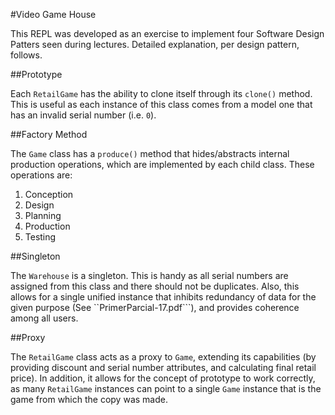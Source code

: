 #Video Game House

This REPL was developed as an exercise to implement four Software Design Patters seen during lectures. Detailed explanation, per design pattern, follows.

##Prototype

Each ```RetailGame``` has the ability to clone itself through its ```clone()``` method. This is useful as each instance of this class comes from a model one that has an invalid serial number (i.e. ```0```).

##Factory Method

The ```Game``` class has a ```produce()``` method that hides/abstracts internal production operations, which are implemented by each child class. These operations are:

1. Conception
2. Design
3. Planning
4. Production
5. Testing

##Singleton

The ```Warehouse``` is a singleton. This is handy as all serial numbers are assigned from this class and there should not be duplicates. Also, this allows for a single unified instance that inhibits redundancy of data for the given purpose (See ``PrimerParcial-17.pdf```), and provides coherence among all users.

##Proxy

The ```RetailGame``` class acts as a proxy to ```Game```, extending its capabilities (by providing discount and serial number attributes, and calculating final retail price). In addition, it allows for the concept of prototype to work correctly, as many ```RetailGame``` instances can point to a single ```Game``` instance that is the game from which the copy was made.
